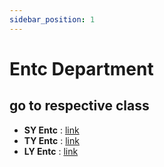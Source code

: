 ```yaml
---
sidebar_position: 1
---
```


# Entc Department

## go to respective class

* **SY Entc** : [link](category/sy-Entc)
* **TY Entc** : [link](category/ty-Entc)
* **LY Entc** : [link](category/ly-Entc)